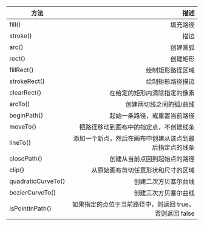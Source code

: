 | 方法               |                                                    描述 |
| ------------------ | ------------------------------------------------------: |
| fill()             |                                                填充路径 |
| stroke()           |                                                    描边 |
| arc()              |                                                创建圆弧 |
| rect()             |                                                创建矩形 |
| fillRect()         |                                        绘制矩形路径区域 |
| strokeRect()       |                                        绘制矩形路径描边 |
| clearRect()        |                            在给定的矩形内清除指定的像素 |
| arcTo()            |                                 创建两切线之间的弧/曲线 |
| beginPath()        |                            起始一条路径，或重置当前路径 |
| moveTo()           |                  把路径移动到画布中的指定点，不创建线条 |
| lineTo()           |  添加一个新点，然后在画布中创建从该点到最后指定点的线条 |
| closePath()        |                            创建从当前点回到起始点的路径 |
| clip()             |                      从原始画布剪切任意形状和尺寸的区域 |
| quadraticCurveTo() |                                    创建二次方贝塞尔曲线 |
| bezierCurveTo()    |                                    创建三次方贝塞尔曲线 |
| isPointInPath()    | 如果指定的点位于当前路径中，则返回 true，否则返回 false |
